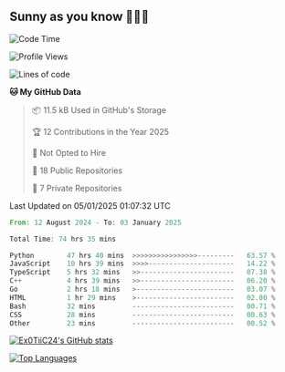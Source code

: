 ## Sunny as you know 🫨🫨👋

<!--START_SECTION:waka-->
![Code Time](http://img.shields.io/badge/Code%20Time-74%20hrs%2059%20mins-blue)

![Profile Views](http://img.shields.io/badge/Profile%20Views-3-blue)

![Lines of code](https://img.shields.io/badge/From%20Hello%20World%20I%27ve%20Written-205.5%20thousand%20lines%20of%20code-blue)

**🐱 My GitHub Data** 

> 📦 11.5 kB Used in GitHub's Storage 
 > 
> 🏆 12 Contributions in the Year 2025
 > 
> 🚫 Not Opted to Hire
 > 
> 📜 18 Public Repositories 
 > 
> 🔑 7 Private Repositories 
 > 

 Last Updated on 05/01/2025 01:07:32 UTC
<!--END_SECTION:waka-->

<!--START_SECTION:code-->

```rust
From: 12 August 2024 - To: 03 January 2025

Total Time: 74 hrs 35 mins

Python        47 hrs 40 mins  >>>>>>>>>>>>>>>>---------   63.57 %
JavaScript    10 hrs 39 mins  >>>>---------------------   14.22 %
TypeScript    5 hrs 32 mins   >>-----------------------   07.38 %
C++           4 hrs 39 mins   >>-----------------------   06.20 %
Go            2 hrs 18 mins   >------------------------   03.07 %
HTML          1 hr 29 mins    >------------------------   02.00 %
Bash          32 mins         -------------------------   00.71 %
CSS           28 mins         -------------------------   00.63 %
Other         23 mins         -------------------------   00.52 %
```

<!--END_SECTION:code-->
<a href="http://www.github.com/Ex0TiiC24"><img src="https://github-readme-stats.vercel.app/api?username=Ex0TiiC24&show_icons=true&hide=&count_private=true&title_color=0891b2&text_color=ffffff&icon_color=0891b2&bg_color=1c1917&hide_border=true&show_icons=true" alt="Ex0TiiC24's GitHub stats" /></a>

<a href="https://github.com/Ex0TiiC24" align="left"><img src="https://github-readme-stats.vercel.app/api/top-langs/?username=Ex0TiiC24&langs_count=10&title_color=0891b2&text_color=ffffff&icon_color=0891b2&bg_color=1c1917&hide_border=true&locale=en&custom_title=Top%20%Languages" alt="Top Languages" /></a>

